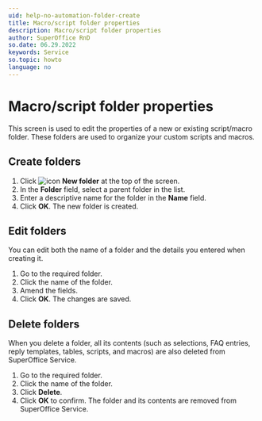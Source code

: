 ```yaml
---
uid: help-no-automation-folder-create
title: Macro/script folder properties
description: Macro/script folder properties
author: SuperOffice RnD
so.date: 06.29.2022
keywords: Service
so.topic: howto
language: no
---
```


# Macro/script folder properties

This screen is used to edit the properties of a new or existing script/macro folder. These folders are used to organize your custom scripts and macros.

## Create folders

1. Click ![icon][img1] **New folder** at the top of the screen.
2. In the **Folder** field, select a parent folder in the list.
3. Enter a descriptive name for the folder in the **Name** field.
4. Click **OK**. The new folder is created.

## Edit folders

You can edit both the name of a folder and the details you entered when creating it.

1. Go to the required folder.
2. Click the name of the folder.
3. Amend the fields.
4. Click **OK**. The changes are saved.

## Delete folders

When you delete a folder, all its contents (such as selections, FAQ entries, reply templates, tables, scripts, and macros) are also deleted from SuperOffice Service.

1. Go to the required folder.
2. Click the name of the folder.
3. Click **Delete**.
4. Click **OK** to confirm. The folder and its contents are removed from SuperOffice Service.

<!-- Referenced links -->

<!-- Referenced images -->
[img1]: ../../../../../common/icons/folder.png

